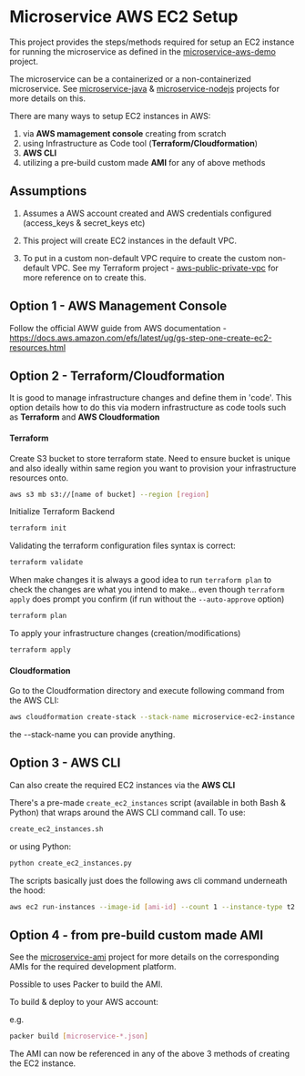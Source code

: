 # Microservice AWS EC2 Setup

This project provides the steps/methods required for setup an EC2 instance for running the microservice as defined in the [microservice-aws-demo](https://github.com/colinbut/microservice-aws-demo.git) project.

The microservice can be a containerized or a non-containerized microservice.
See [microservice-java](https://github.com/colinbut/microservice-java.git) & [microservice-nodejs](https://github.com/colinbut/microservice-nodejs.git) projects for more details on this.

There are many ways to setup EC2 instances in AWS:

1) via __AWS mamagement console__ creating from scratch
2) using Infrastructure as Code tool (__Terraform/Cloudformation__)
3) __AWS CLI__
4) utilizing a pre-build custom made __AMI__ for any of above methods

## Assumptions
1. Assumes a AWS account created and AWS credentials configured (access_keys & secret_keys etc)

2. This project will create EC2 instances in the default VPC.

3. To put in a custom non-default VPC require to create the custom non-default VPC.
See my Terraform project - [aws-public-private-vpc](https://github.com/colinbut/aws-public-private-vpc) for more reference on to create this. 

## Option 1 - AWS Management Console

Follow the official AWW guide from AWS documentation - https://docs.aws.amazon.com/efs/latest/ug/gs-step-one-create-ec2-resources.html

## Option 2 - Terraform/Cloudformation
It is good to manage infrastructure changes and define them in 'code'. This option details how to do this via modern infrastructure as code tools such as __Terraform__ and __AWS Cloudformation__

#### Terraform 
Create S3 bucket to store terraform state. Need to ensure bucket is unique and also ideally within same region you want to provision your infrastructure resources onto.

```bash
aws s3 mb s3://[name of bucket] --region [region]
```

Initialize Terraform Backend
```bash
terraform init
```

Validating the terraform configuration files syntax is correct:
```bash
terraform validate
```

When make changes it is always a good idea to run `terraform plan` to check the changes are what you intend to make... even though `terraform apply` does prompt you confirm (if run without the `--auto-approve` option)
```bash
terraform plan
```

To apply your infrastructure changes (creation/modifications)
```bash
terraform apply
```

#### Cloudformation

Go to the Cloudformation directory and execute following command from the AWS CLI:

```bash
aws cloudformation create-stack --stack-name microservice-ec2-instance --template-body file://ec2_instances.yml --parameters ParameterKey=KeyName,ParameterValue=MyLondonKP
```

the --stack-name you can provide anything.

## Option 3 - AWS CLI

Can also create the required EC2 instances via the __AWS CLI__

There's a pre-made `create_ec2_instances` script (available in both Bash & Python) that wraps around the AWS CLI command call. To use:

```bash
create_ec2_instances.sh
```

or using Python:
```python
python create_ec2_instances.py
```

The scripts basically just does the following aws cli command underneath the hood:

```bash
aws ec2 run-instances --image-id [ami-id] --count 1 --instance-type t2.micro --key-name [KeyPair Name] --user-data [provisioning script]
```

## Option 4 - from pre-build custom made AMI

See the [microservice-ami](https://github.com/colinbut/microservice-ami.git) project for more details on the corresponding AMIs for the required development platform.

Possible to uses Packer to build the AMI.

To build & deploy to your AWS account:

e.g. 
```bash
packer build [microservice-*.json]
``` 

The AMI can now be referenced in any of the above 3 methods of creating the EC2 instance.
